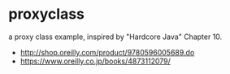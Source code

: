 # proxyclass
a proxy class example, inspired by "Hardcore Java" Chapter 10.

- http://shop.oreilly.com/product/9780596005689.do
- https://www.oreilly.co.jp/books/4873112079/

